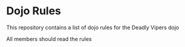 Dojo Rules
==========

This repository contains a list of dojo rules for the Deadly Vipers dojo



All members should read the rules
